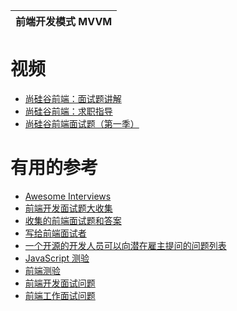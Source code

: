 

前端开发模式 MVVM|
---|





# 视频
* [尚硅谷前端：面试题讲解](https://www.bilibili.com/video/av67520940?from=search&seid=3761726523875051382)
* [尚硅谷前端：求职指导](https://www.bilibili.com/video/av67569067?from=search&seid=1207868749551698080)
* [尚硅谷前端面试题（第一季）](https://www.bilibili.com/video/av35041371?from=search&seid=3761726523875051382)



# 有用的参考

 * [Awesome Interviews](https://github.com/MaximAbramchuck/awesome-interview-questions)
 * [前端开发面试题大收集](https://github.com/paddingme/Front-end-Web-Development-Interview-Question)
 * [收集的前端面试题和答案](https://github.com/qiu-deqing/FE-interview)
 * [写给前端面试者](https://www.w3cplus.com/css/write-to-front-end-developer-interview.html)
 * [一个开源的开发人员可以向潜在雇主提问的问题列表](https://github.com/Twipped/InterviewThis)
 * [JavaScript 测验](http://davidshariff.com/js-quiz/)
 * [前端测验](http://davidshariff.com/quiz/)
 * [前端开发面试问题](http://thatjsdude.com/interview/index.html)
 * [前端工作面试问题](https://h5bp.github.io/Front-end-Developer-Interview-Questions/)
